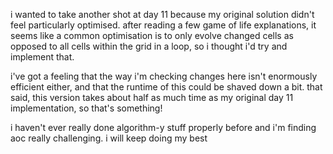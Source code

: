 i wanted to take another shot at day 11 because my original solution didn't feel particularly optimised. after reading a few game of life explanations, it seems like a common optimisation is to only evolve changed cells as opposed to all cells within the grid in a loop, so i thought i'd try and implement that.

i've got a feeling that the way i'm checking changes here isn't enormously efficient either, and that the runtime of this could be shaved down a bit. that said, this version takes about half as much time as my original day 11 implementation, so that's something!

i haven't ever really done algorithm-y stuff properly before and i'm finding aoc really challenging. i will keep doing my best
